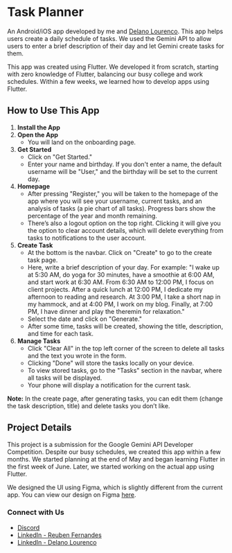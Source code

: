
# Task Planner

An Android/iOS app developed by me and [Delano Lourenco](https://github.com/3ddelano). This app helps users create a daily schedule of tasks. We used the Gemini API to allow users to enter a brief description of their day and let Gemini create tasks for them.

This app was created using Flutter. We developed it from scratch, starting with zero knowledge of Flutter, balancing our busy college and work schedules. Within a few weeks, we learned how to develop apps using Flutter.

## How to Use This App

1. **Install the App**
2. **Open the App**
    - You will land on the onboarding page.
3. **Get Started**
    - Click on "Get Started."
    - Enter your name and birthday. If you don't enter a name, the default username will be "User," and the birthday will be set to the current day.
4. **Homepage**
    - After pressing "Register," you will be taken to the homepage of the app where you will see your username, current tasks, and an analysis of tasks (a pie chart of all tasks). Progress bars show the percentage of the year and month remaining.
    - There’s also a logout option on the top right. Clicking it will give you the option to clear account details, which will delete everything from tasks to notifications to the user account.
5. **Create Task**
    - At the bottom is the navbar. Click on "Create" to go to the create task page.
    - Here, write a brief description of your day. For example: "I wake up at 5:30 AM, do yoga for 30 minutes, have a smoothie at 6:00 AM, and start work at 6:30 AM. From 6:30 AM to 12:00 PM, I focus on client projects. After a quick lunch at 12:00 PM, I dedicate my afternoon to reading and research. At 3:00 PM, I take a short nap in my hammock, and at 4:00 PM, I work on my blog. Finally, at 7:00 PM, I have dinner and play the theremin for relaxation."
    - Select the date and click on "Generate."
    - After some time, tasks will be created, showing the title, description, and time for each task.
6. **Manage Tasks**
    - Click "Clear All" in the top left corner of the screen to delete all tasks and the text you wrote in the form.
    - Clicking "Done" will store the tasks locally on your device.
    - To view stored tasks, go to the "Tasks" section in the navbar, where all tasks will be displayed.
    - Your phone will display a notification for the current task.

**Note:** In the create page, after generating tasks, you can edit them (change the task description, title) and delete tasks you don’t like.

## Project Details

This project is a submission for the Google Gemini API Developer Competition. Despite our busy schedules, we created this app within a few months. We started planning at the end of May and began learning Flutter in the first week of June. Later, we started working on the actual app using Flutter.

We designed the UI using Figma, which is slightly different from the current app. You can view our design on Figma [here](https://www.figma.com/design/ULZ6BLy6zvHRYHiFLYgAwZ/Gemini-Hackathon?node-id=0-1&t=PNkbIF9mOmRm7nqL-1).

### Connect with Us

- [Discord](https://discord.gg/v2TzrDz5Kz)
- [LinkedIn - Reuben Fernandes](https://www.linkedin.com/in/reuben-fernandes-9a0347253/)
- [LinkedIn - Delano Lourenco](https://www.linkedin.com/in/delano-lourenco-a9022a190/)

